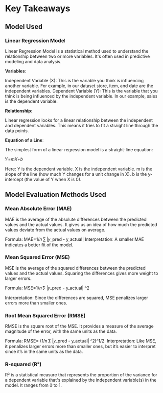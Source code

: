 <h1>Key Takeaways</h1>

<h2>Model Used</h2>
<h3>Linear Regression Model</h3>
 <p>Linear Regression Model is a statistical method used to understand the relationship between two or more variables. It's often used in predictive modeling and data analysis. 
 
<strong>Variables</strong>:

Independent Variable (X): This is the variable you think is influencing another variable. For example, in our dataset store, item, and date are the independent variables.
Dependent Variable (Y): This is the variable that you think is being influenced by the independent variable. In our example, sales is the dependent variable.

<strong>Relationship</strong>:

Linear regression looks for a linear relationship between the independent and dependent variables. This means it tries to fit a straight line through the data points.

<strong>Equation of a Line</strong>:

The simplest form of a linear regression model is a straight-line equation:

𝑌=𝑚𝑋+𝑏

Here:
Y is the dependent variable.
X is the independent variable.
m is the slope of the line (how much Y changes for a unit change in X).
b is the y-intercept (the value of Y when X is 0).

<h2>Model Evaluation Methods Used</h2>
<h3>Mean Absolute Error (MAE)</h3>
MAE is the average of the absolute differences between the predicted values and the actual values. It gives us an idea of how much the predicted values deviate from the actual values on average.

Formula:
MAE=1/𝑛 ∑ |𝑦_pred - y_actual|
Interpretation:
A smaller MAE indicates a better fit of the model.

<h3>Mean Squared Error (MSE)</h3>
MSE is the average of the squared differences between the predicted values and the actual values. Squaring the differences gives more weight to larger errors.

Formula:
MSE=1/𝑛 ∑ |𝑦_pred - y_actual| ^2
 
Interpretation:
Since the differences are squared, MSE penalizes larger errors more than smaller ones.

<h3>Root Mean Squared Error (RMSE)</h3>
RMSE is the square root of the MSE. It provides a measure of the average magnitude of the error, with the same units as the data.

Formula:
RMSE= (1/𝑛 ∑ |𝑦_pred - y_actual| ^2)^1/2
​
Interpretation:
Like MSE, it penalizes larger errors more than smaller ones, but it’s easier to interpret since it’s in the same units as the data.

<h3>R-squared (R²)</h3>
R² is a statistical measure that represents the proportion of the variance for a dependent variable that's explained by the independent variable(s) in the model. It ranges from 0 to 1.



